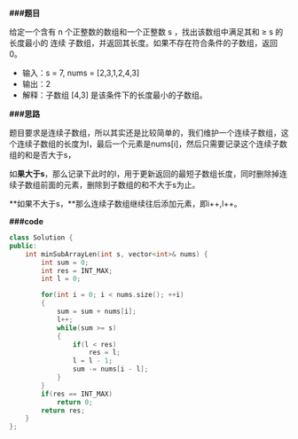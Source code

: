 **###题目**

给定一个含有 n 个正整数的数组和一个正整数 s ，找出该数组中满足其和 ≥ s 的长度最小的 连续 子数组，并返回其长度。如果不存在符合条件的子数组，返回 0。

- 输入：s = 7, nums = [2,3,1,2,4,3]
- 输出：2
- 解释：子数组 [4,3] 是该条件下的长度最小的子数组。

**###思路**

题目要求是连续子数组，所以其实还是比较简单的，我们维护一个连续子数组，这个连续子数组的长度为l，最后一个元素是nums[i]，然后只需要记录这个连续子数组的和是否大于s，

如**果大于s**，那么记录下此时的l，用于更新返回的最短子数组长度，同时删除掉连续子数组前面的元素，删除到子数组的和不大于s为止。

**如果不大于s，**那么连续子数组继续往后添加元素，即i++,l++。

**###code**

```cpp
class Solution {
public:
    int minSubArrayLen(int s, vector<int>& nums) {
        int sum = 0;
        int res = INT_MAX;
        int l = 0;

        for(int i = 0; i < nums.size(); ++i)
        {
            sum = sum + nums[i];
            l++;
            while(sum >= s)
            {
                if(l < res)
                    res = l;
                l = l - 1;
                sum -= nums[i - l];
            }
        }
        if(res == INT_MAX)
            return 0;
        return res;
    }
};
```